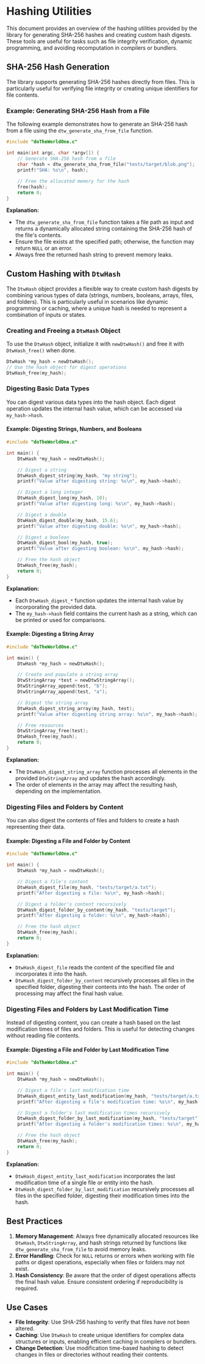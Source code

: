 # Hashing Utilities

This document provides an overview of the hashing utilities provided by the library for generating SHA-256 hashes and creating custom hash digests. These tools are useful for tasks such as file integrity verification, dynamic programming, and avoiding recomputation in compilers or bundlers.

## SHA-256 Hash Generation

The library supports generating SHA-256 hashes directly from files. This is particularly useful for verifying file integrity or creating unique identifiers for file contents.

### Example: Generating SHA-256 Hash from a File

The following example demonstrates how to generate an SHA-256 hash from a file using the `dtw_generate_sha_from_file` function.

```c
#include "doTheWorldOne.c"

int main(int argc, char *argv[]) {
    // Generate SHA-256 hash from a file
    char *hash = dtw_generate_sha_from_file("tests/target/blob.png");
    printf("SHA: %s\n", hash);
    
    // Free the allocated memory for the hash
    free(hash);
    return 0;
}
```

**Explanation:**
- The `dtw_generate_sha_from_file` function takes a file path as input and returns a dynamically allocated string containing the SHA-256 hash of the file's contents.
- Ensure the file exists at the specified path; otherwise, the function may return `NULL` or an error.
- Always free the returned hash string to prevent memory leaks.

## Custom Hashing with `DtwHash`

The `DtwHash` object provides a flexible way to create custom hash digests by combining various types of data (strings, numbers, booleans, arrays, files, and folders). This is particularly useful in scenarios like dynamic programming or caching, where a unique hash is needed to represent a combination of inputs or states.

### Creating and Freeing a `DtwHash` Object

To use the `DtwHash` object, initialize it with `newDtwHash()` and free it with `DtwHash_free()` when done.

```c
DtwHash *my_hash = newDtwHash();
// Use the hash object for digest operations
DtwHash_free(my_hash);
```

### Digesting Basic Data Types

You can digest various data types into the hash object. Each digest operation updates the internal hash value, which can be accessed via `my_hash->hash`.

#### Example: Digesting Strings, Numbers, and Booleans

```c
#include "doTheWorldOne.c"

int main() {
    DtwHash *my_hash = newDtwHash();

    // Digest a string
    DtwHash_digest_string(my_hash, "my string");
    printf("Value after digesting string: %s\n", my_hash->hash);

    // Digest a long integer
    DtwHash_digest_long(my_hash, 10);
    printf("Value after digesting long: %s\n", my_hash->hash);

    // Digest a double
    DtwHash_digest_double(my_hash, 15.6);
    printf("Value after digesting double: %s\n", my_hash->hash);

    // Digest a boolean
    DtwHash_digest_bool(my_hash, true);
    printf("Value after digesting boolean: %s\n", my_hash->hash);

    // Free the hash object
    DtwHash_free(my_hash);
    return 0;
}
```

**Explanation:**
- Each `DtwHash_digest_*` function updates the internal hash value by incorporating the provided data.
- The `my_hash->hash` field contains the current hash as a string, which can be printed or used for comparisons.

#### Example: Digesting a String Array

```c
#include "doTheWorldOne.c"

int main() {
    DtwHash *my_hash = newDtwHash();

    // Create and populate a string array
    DtwStringArray *test = newDtwStringArray();
    DtwStringArray_append(test, "b");
    DtwStringArray_append(test, "a");

    // Digest the string array
    DtwHash_digest_string_array(my_hash, test);
    printf("Value after digesting string array: %s\n", my_hash->hash);

    // Free resources
    DtwStringArray_free(test);
    DtwHash_free(my_hash);
    return 0;
}
```

**Explanation:**
- The `DtwHash_digest_string_array` function processes all elements in the provided `DtwStringArray` and updates the hash accordingly.
- The order of elements in the array may affect the resulting hash, depending on the implementation.

### Digesting Files and Folders by Content

You can also digest the contents of files and folders to create a hash representing their data.

#### Example: Digesting a File and Folder by Content

```c
#include "doTheWorldOne.c"

int main() {
    DtwHash *my_hash = newDtwHash();

    // Digest a file's content
    DtwHash_digest_file(my_hash, "tests/target/a.txt");
    printf("After digesting a file: %s\n", my_hash->hash);

    // Digest a folder's content recursively
    DtwHash_digest_folder_by_content(my_hash, "tests/target");
    printf("After digesting a folder: %s\n", my_hash->hash);

    // Free the hash object
    DtwHash_free(my_hash);
    return 0;
}
```

**Explanation:**
- `DtwHash_digest_file` reads the content of the specified file and incorporates it into the hash.
- `DtwHash_digest_folder_by_content` recursively processes all files in the specified folder, digesting their contents into the hash. The order of processing may affect the final hash value.

### Digesting Files and Folders by Last Modification Time

Instead of digesting content, you can create a hash based on the last modification times of files and folders. This is useful for detecting changes without reading file contents.

#### Example: Digesting a File and Folder by Last Modification Time

```c
#include "doTheWorldOne.c"

int main() {
    DtwHash *my_hash = newDtwHash();

    // Digest a file's last modification time
    DtwHash_digest_entity_last_modification(my_hash, "tests/target/a.txt");
    printf("After digesting a file's modification time: %s\n", my_hash->hash);

    // Digest a folder's last modification times recursively
    DtwHash_digest_folder_by_last_modification(my_hash, "tests/target");
    printf("After digesting a folder's modification times: %s\n", my_hash->hash);

    // Free the hash object
    DtwHash_free(my_hash);
    return 0;
}
```

**Explanation:**
- `DtwHash_digest_entity_last_modification` incorporates the last modification time of a single file or entity into the hash.
- `DtwHash_digest_folder_by_last_modification` recursively processes all files in the specified folder, digesting their modification times into the hash.

## Best Practices

1. **Memory Management**: Always free dynamically allocated resources like `DtwHash`, `DtwStringArray`, and hash strings returned by functions like `dtw_generate_sha_from_file` to avoid memory leaks.
2. **Error Handling**: Check for `NULL` returns or errors when working with file paths or digest operations, especially when files or folders may not exist.
3. **Hash Consistency**: Be aware that the order of digest operations affects the final hash value. Ensure consistent ordering if reproducibility is required.

## Use Cases

- **File Integrity**: Use SHA-256 hashing to verify that files have not been altered.
- **Caching**: Use `DtwHash` to create unique identifiers for complex data structures or inputs, enabling efficient caching in compilers or bundlers.
- **Change Detection**: Use modification time-based hashing to detect changes in files or directories without reading their contents.
